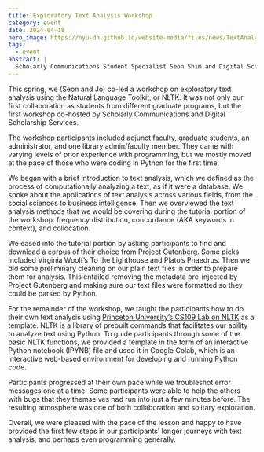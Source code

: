 ```yaml
---
title: Exploratory Text Analysis Workshop
category: event
date: 2024-04-18
hero_image: https://nyu-dh.github.io/website-media/files/news/TextAnalysisDoodle.jpg
tags:
  - event
abstract: |
  Scholarly Communications Student Specialist Seon Shim and Digital Scholarship Student Specialist Jo Suk reflect on their Exploratory Text Analysis Workshop.
---
```


This spring, we (Seon and Jo) co-led a workshop on exploratory text analysis using the Natural Language Toolkit, or NLTK. It was not only our first collaboration as students from different graduate programs, but the first workshop co-hosted by Scholarly Communications and Digital Scholarship Services.

The workshop participants included adjunct faculty, graduate students, an administrator, and one library admin/faculty member. They came with varying levels of prior experience with programming, but we mostly moved at the pace of those who were coding in Python for the first time.

We began with a brief introduction to text analysis, which we defined as the process of computationally analyzing a text, as if it were a database. We spoke about the applications of text analysis across various fields, from the social sciences to business intelligence. Then we overviewed the text analysis methods that we would be covering during the tutorial portion of the workshop: frequency distribution, concordance (AKA keywords in context), and collocation.

We eased into the tutorial portion by asking participants to find and download a corpus of their choice from Project Gutenberg. Some picks included Virginia Woolf’s To the Lighthouse and Plato’s Phaedrus. Then we did some preliminary cleaning on our plain text files in order to prepare them for analysis. This entailed removing the metadata pre-injected by Project Gutenberg and making sure our text files were formatted so they could be parsed by Python.

For the remainder of the workshop, we taught the participants how to do their own text analysis using [Princeton University’s CS109 Lab on NLTK](https://www.cs.princeton.edu/courses/archive/fall22/cos109/labs/python-nlp/index.html) as a template. NLTK is a library of prebuilt commands that facilitates our ability to analyze text using Python. To guide participants through some of the basic NLTK functions, we provided a template in the form of an interactive Python notebook (IPYNB) file and used it in Google Colab, which is an interactive web-based environment for developing and running Python code.

Participants progressed at their own pace while we troubleshot error messages one at a time. Some participants were able to help the others with bugs that they themselves had run into just a few minutes before. The resulting atmosphere was one of both collaboration and solitary exploration.

Overall, we were pleased with the pace of the lesson and happy to have provided the first few steps in our participants’ longer journeys with text analysis, and perhaps even programming generally.
